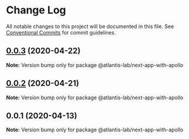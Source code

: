 # Change Log

All notable changes to this project will be documented in this file.
See [Conventional Commits](https://conventionalcommits.org) for commit guidelines.

## [0.0.3](https://github.com/Atlantis-Lab/next/compare/@atlantis-lab/next-app-with-apollo@0.0.2...@atlantis-lab/next-app-with-apollo@0.0.3) (2020-04-22)

**Note:** Version bump only for package @atlantis-lab/next-app-with-apollo

## [0.0.2](https://github.com/Atlantis-Lab/next/compare/@atlantis-lab/next-app-with-apollo@0.0.1...@atlantis-lab/next-app-with-apollo@0.0.2) (2020-04-21)

**Note:** Version bump only for package @atlantis-lab/next-app-with-apollo

## 0.0.1 (2020-04-13)

**Note:** Version bump only for package @atlantis-lab/next-app-with-apollo
